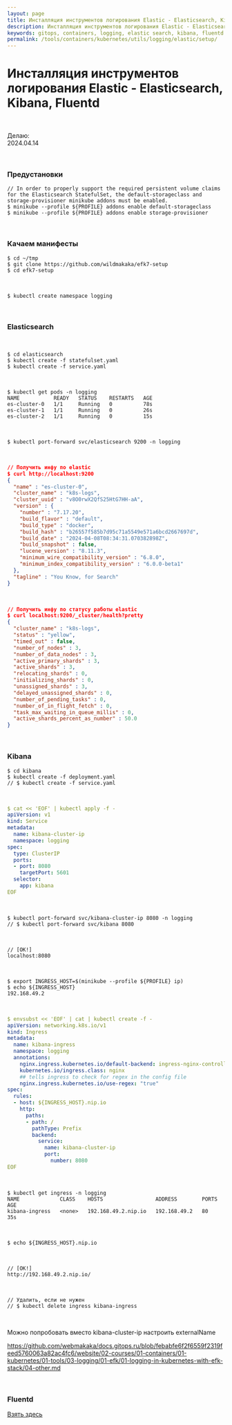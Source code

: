 ```yaml
---
layout: page
title: Инсталляция инструментов логирования Elastic - Elasticsearch, Kibana, Fluentd
description: Инсталляция инструментов логирования Elastic - Elasticsearch, Kibana, Fluentd
keywords: gitops, containers, logging, elastic search, kibana, fluentd
permalink: /tools/containers/kubernetes/utils/logging/elastic/setup/
---
```


# Инсталляция инструментов логирования Elastic - Elasticsearch, Kibana, Fluentd

<br/>

Делаю:  
2024.04.14

<br/>

### Предустановки

```
// In order to properly support the required persistent volume claims for the Elasticsearch StatefulSet, the default-storageclass and storage-provisioner minikube addons must be enabled.
$ minikube --profile ${PROFILE} addons enable default-storageclass
$ minikube --profile ${PROFILE} addons enable storage-provisioner
```

<br/>

### Качаем манифесты

```
$ cd ~/tmp
$ git clone https://github.com/wildmakaka/efk7-setup
$ cd efk7-setup
```

<br/>

```
$ kubectl create namespace logging
```

<br/>

### Elasticsearch

<br/>

```
$ cd elasticsearch
$ kubectl create -f statefulset.yaml
$ kubectl create -f service.yaml
```

<br/>

```
$ kubectl get pods -n logging
NAME           READY   STATUS    RESTARTS   AGE
es-cluster-0   1/1     Running   0          78s
es-cluster-1   1/1     Running   0          26s
es-cluster-2   1/1     Running   0          15s

```

<br/>

```
$ kubectl port-forward svc/elasticsearch 9200 -n logging
```

<br/>

```json
// Получить инфу по elastic
$ curl http://localhost:9200
{
  "name" : "es-cluster-0",
  "cluster_name" : "k8s-logs",
  "cluster_uuid" : "v8O0rwX2QfS25HtG7HH-aA",
  "version" : {
    "number" : "7.17.20",
    "build_flavor" : "default",
    "build_type" : "docker",
    "build_hash" : "b26557f585b7d95c71a5549e571a6bcd2667697d",
    "build_date" : "2024-04-08T08:34:31.070382898Z",
    "build_snapshot" : false,
    "lucene_version" : "8.11.3",
    "minimum_wire_compatibility_version" : "6.8.0",
    "minimum_index_compatibility_version" : "6.0.0-beta1"
  },
  "tagline" : "You Know, for Search"
}
```

<br/>

```json
// Получить инфу по статусу работы elastic
$ curl localhost:9200/_cluster/health?pretty
{
  "cluster_name" : "k8s-logs",
  "status" : "yellow",
  "timed_out" : false,
  "number_of_nodes" : 3,
  "number_of_data_nodes" : 3,
  "active_primary_shards" : 3,
  "active_shards" : 3,
  "relocating_shards" : 0,
  "initializing_shards" : 0,
  "unassigned_shards" : 3,
  "delayed_unassigned_shards" : 0,
  "number_of_pending_tasks" : 0,
  "number_of_in_flight_fetch" : 0,
  "task_max_waiting_in_queue_millis" : 0,
  "active_shards_percent_as_number" : 50.0
}
```

<br/>

### Kibana

```
$ cd kibana
$ kubectl create -f deployment.yaml
// $ kubectl create -f service.yaml
```

<br/>

```yaml
$ cat << 'EOF' | kubectl apply -f -
apiVersion: v1
kind: Service
metadata:
  name: kibana-cluster-ip
  namespace: logging
spec:
  type: ClusterIP
  ports:
  - port: 8080
    targetPort: 5601
  selector:
    app: kibana
EOF
```

<br/>

```
$ kubectl port-forward svc/kibana-cluster-ip 8080 -n logging
// $ kubectl port-forward svc/kibana 8080
```

<br/>

```
// [OK!]
localhost:8080
```

<br/>

```
$ export INGRESS_HOST=$(minikube --profile ${PROFILE} ip)
$ echo ${INGRESS_HOST}
192.168.49.2
```

<br/>

```yaml
$ envsubst << 'EOF' | cat | kubectl create -f -
apiVersion: networking.k8s.io/v1
kind: Ingress
metadata:
  name: kibana-ingress
  namespace: logging
  annotations:
    nginx.ingress.kubernetes.io/default-backend: ingress-nginx-controller
    kubernetes.io/ingress.class: nginx
    ## tells ingress to check for regex in the config file
    nginx.ingress.kubernetes.io/use-regex: "true"
spec:
  rules:
  - host: ${INGRESS_HOST}.nip.io
    http:
      paths:
      - path: /
        pathType: Prefix
        backend:
          service:
            name: kibana-cluster-ip
            port:
              number: 8080
EOF
```

<br/>

```
$ kubectl get ingress -n logging
NAME             CLASS    HOSTS                 ADDRESS        PORTS   AGE
kibana-ingress   <none>   192.168.49.2.nip.io   192.168.49.2   80      35s
```

<br/>

```
$ echo ${INGRESS_HOST}.nip.io
```

<br/>

```
// [OK!]
http://192.168.49.2.nip.io/
```

<br/>

```
// Удалить, если не нужен
// $ kubectl delete ingress kibana-ingress
```

<br/>

Можно попробовать вместо kibana-cluster-ip настроить externalName

https://github.com/webmakaka/docs.gitops.ru/blob/febabfe6f2f6559f2319feed5760063a82ac4fc6/website/02-courses/01-containers/01-kubernetes/01-tools/03-logging/01-efk/01-logging-in-kubernetes-with-efk-stack/04-other.md

<br/>

### Fluentd

[Взять здесь](/tools/containers/kubernetes/utils/logging/elastic/setup/helm/)
